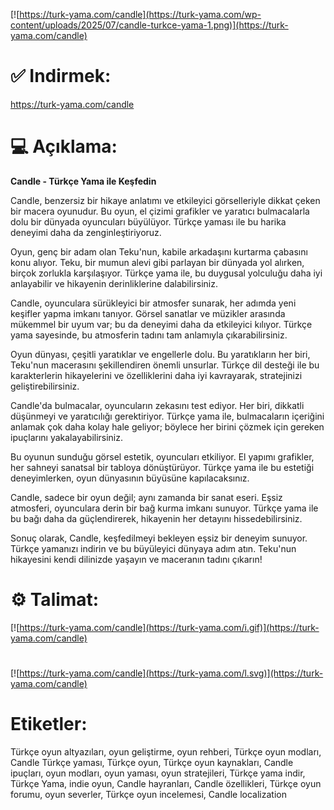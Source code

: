 [![https://turk-yama.com/candle](https://turk-yama.com/wp-content/uploads/2025/07/candle-turkce-yama-1.png)](https://turk-yama.com/candle)
# ✅ Indirmek:
https://turk-yama.com/candle
# 💻 Açıklama:
**Candle - Türkçe Yama ile Keşfedin**

Candle, benzersiz bir hikaye anlatımı ve etkileyici görselleriyle dikkat çeken bir macera oyunudur. Bu oyun, el çizimi grafikler ve yaratıcı bulmacalarla dolu bir dünyada oyuncuları büyülüyor. Türkçe yaması ile bu harika deneyimi daha da zenginleştiriyoruz.

Oyun, genç bir adam olan Teku'nun, kabile arkadaşını kurtarma çabasını konu alıyor. Teku, bir mumun alevi gibi parlayan bir dünyada yol alırken, birçok zorlukla karşılaşıyor. Türkçe yama ile, bu duygusal yolculuğu daha iyi anlayabilir ve hikayenin derinliklerine dalabilirsiniz.

Candle, oyunculara sürükleyici bir atmosfer sunarak, her adımda yeni keşifler yapma imkanı tanıyor. Görsel sanatlar ve müzikler arasında mükemmel bir uyum var; bu da deneyimi daha da etkileyici kılıyor. Türkçe yama sayesinde, bu atmosferin tadını tam anlamıyla çıkarabilirsiniz.

Oyun dünyası, çeşitli yaratıklar ve engellerle dolu. Bu yaratıkların her biri, Teku'nun macerasını şekillendiren önemli unsurlar. Türkçe dil desteği ile bu karakterlerin hikayelerini ve özelliklerini daha iyi kavrayarak, stratejinizi geliştirebilirsiniz.

Candle'da bulmacalar, oyuncuların zekasını test ediyor. Her biri, dikkatli düşünmeyi ve yaratıcılığı gerektiriyor. Türkçe yama ile, bulmacaların içeriğini anlamak çok daha kolay hale geliyor; böylece her birini çözmek için gereken ipuçlarını yakalayabilirsiniz.

Bu oyunun sunduğu görsel estetik, oyuncuları etkiliyor. El yapımı grafikler, her sahneyi sanatsal bir tabloya dönüştürüyor. Türkçe yama ile bu estetiği deneyimlerken, oyun dünyasının büyüsüne kapılacaksınız.

Candle, sadece bir oyun değil; aynı zamanda bir sanat eseri. Eşsiz atmosferi, oyunculara derin bir bağ kurma imkanı sunuyor. Türkçe yama ile bu bağı daha da güçlendirerek, hikayenin her detayını hissedebilirsiniz.

Sonuç olarak, Candle, keşfedilmeyi bekleyen eşsiz bir deneyim sunuyor. Türkçe yamanızı indirin ve bu büyüleyici dünyaya adım atın. Teku'nun hikayesini kendi dilinizde yaşayın ve maceranın tadını çıkarın!
# ⚙️ Talimat:
[![https://turk-yama.com/candle](https://turk-yama.com/i.gif)](https://turk-yama.com/candle)
#
[![https://turk-yama.com/candle](https://turk-yama.com/l.svg)](https://turk-yama.com/candle)
# Etiketler:
Türkçe oyun altyazıları, oyun geliştirme, oyun rehberi, Türkçe oyun modları, Candle Türkçe yaması, Türkçe oyun, Türkçe oyun kaynakları, Candle ipuçları, oyun modları, oyun yaması, oyun stratejileri, Türkçe yama indir, Türkçe Yama, indie oyun, Candle hayranları, Candle özellikleri, Türkçe oyun forumu, oyun severler, Türkçe oyun incelemesi, Candle localization


